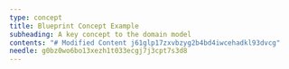 ```yaml
---
type: concept
title: Blueprint Concept Example
subheading: A key concept to the domain model
contents: "# Modified Content j61glp17zxvbzyg2b4bd4iwcehadkl93dvcg"
needle: g0bz0wo6bo13xezh1t033ecgj7j3cpt7s3d8
---
```


